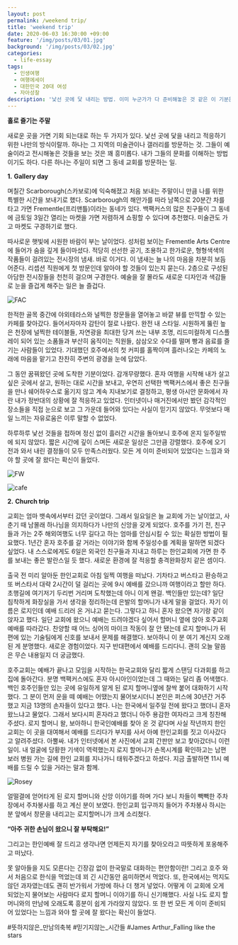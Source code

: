 ```yaml
---
layout: post
permalink: /weekend trip/
title: 'weekend trip'
date: 2020-06-03 16:30:00 +09:00
feature: '/img/posts/03/01.jpg'
background: '/img/posts/03/02.jpg'
categories:
  - life-essay
tags:
  - 인생여행
  - 여행에세이
  - 대한민국 20대 여성
  - 자아성찰
description: '낯선 곳에 닻 내리는 방법. 이미 누군가가 다 준비해놓은 것 같은 이 기분은?'
---
```


**홀로 즐기는 주말**

  새로운 곳을 가면 기회 되는대로 하는 두 가지가 있다. 낯선 곳에 닻을 내리고 적응하기 위한 나만의 방식이랄까. 하나는 그 지역의 미술관이나 갤러리를 방문하는 것. 그들이 예술이라고 전시해놓은 것들을 보는 것은 꽤 흥미롭다. 내가 그들의 문화를 이해하는 방법이기도 하다. 다른 하나는 주일이 되면 그 동네 교회를 방문하는 일. 

**1.**  **Gallery day**

  며칠간 Scarborough(스카보로)에 익숙해졌고 처음 보내는 주말이니 만큼 나를 위한 특별한 시간을 보내기로 했다. Scarborough의 해안가를 따라 남쪽으로 20분간 차를 타고 가면 Frementle(프리맨틀)이라는 동네가 있다. 백팩커스의 많은 친구들이 그 동네에 금토일 3일간 열리는 마켓을 가면 저렴하게 쇼핑할 수 있다며 추천했다. 미술관도 가고 마켓도 구경하기로 했다.

  따사로운 햇빛에 시원한 바람이 부는 날이었다. 성처럼 보이는 Frementle Arts Centre에 들어가 숨을 깊게 들이마셨다. 적당히 선선한 공기, 조용하고 한가로운, 형형색색의 작품들이 걸려있는 전시장의 냄새. 바로 이거다. 이 냄새는 늘 나의 마음을 차분히 보듬어준다. 리셉션 직원에게 첫 방문인데 알아야 할 것들이 있는지 묻는다. 2층으로 구성된 아담한 전시장들을 천천히 걸으며 구경한다. 예술을 잘 몰라도 새로운 디자인과 색감들로 눈을 즐겁게 해주는 일은 늘 즐겁다. 

 ![FAC](\img\posts\03\03.jpg)

  

  한적한 골목 중간에 야외테라스와 널찍한 창문들을 열어놓고 바깥 뷰를 만끽할 수 있는 카페를 찾아갔다. 들어서자마자 감탄이 절로 나왔다. 완전 내 스타일. 시원하게 뚫린 높은 천장에 널찍한 테이블들, 자연광을 최대한 당겨 쓰는 내부 조명, 리드미컬하게 디스플레이 되어 있는 소품들과 부산히 움직이는 직원들, 삼삼오오 수다를 떨며 빵과 음료를 즐기는 사람들이 있었다. 기대했던 호주에서의 첫 커피를 홀짝이며 흘러나오는 카페의 노래에 마음을 맡기고 찬찬히 주변의 광경을 눈에 담았다. 

  그 동안 꿈꿔왔던 곳에 도착한 기분이었다. 감개무량했다. 혼자 여행을 시작해 내가 살고 싶은 곳에서 살고, 원하는 대로 시간을 보내고, 우연히 선택한 백팩커스에서 좋은 친구들을 만나 쉐어하우스로 옮기지 않고 계속 지내보기로 결정하고, 평생 아시안 문화에서 자란 내가 정반대의 상황에 잘 적응하고 있었다. 인터넷이나 매거진에서만 봤던 감각적인 장소들을 직접 눈으로 보고 그 가운데 들어와 있다는 사실이 믿기지 않았다. 무엇보다 매일 느끼는 자유로움은 이루 말할 수 없었다.

  하루하루 낯선 것들을 접하며 정신 없이 흘러간 시간을 돌아보니 호주에 온지 일주일밖에 되지 않았다. 짧은 시간에 깊이 스며든 새로운 일상은 그만큼 강렬했다. 호주에 오기 전과 와서 내린 결정들이 모두 만족스러웠다. 모든 게 이미 준비되어 있었다는 느낌과 와야 할 곳에 잘 왔다는 확신이 들었다.

 ![FW](\img\posts\03\04.jpg)

 ![cafe](\img\posts\03\09.jpg)



**2.**  **Church trip**

  교회는 엄마 뱃속에서부터 갔던 곳이었다. 그래서 일요일은 늘 교회에 가는 날이었고, 사춘기 때 남몰래 하나님을 의지하다가 나만의 신앙을 갖게 되었다. 호주를 가기 전, 친구들과 가는 2주 해외여행도 너무 길다고 하는 엄마를 안심시킬 수 있는 확실한 방법이 필요했다. 1년간 혼자 호주를 갈 거라는 이야기와 함께 주일성수를 계획을 말하면 되겠다 싶었다. 내 스스로에게도 6일은 외국인 친구들과 지내고 하루는 한인교회에 가면 한 주를 보내는 좋은 발란스일 듯 했다. 새로운 환경에 잘 적응할 충격완화장치 같은 셈이다. 

  출국 전 미리 알아둔 한인교회로 아침 일찍 여행을 떠났다. 기차타고 버스타고 환승하고 또 버스타서 대략 2시간이 덜 걸리는 곳에 9시 예배를 갔으니까 여행이라고 할만 하다. 초행길에 여기저기 두리번 거리며 도착했는데 아니 이게 왠걸. 백인들만 있는데? 일단 침착하게 화장실을 가서 생각을 정리하는데 은발의 할머니가 내게 말을 걸었다. 자기 이름은 로지인데 예배 드리러 온 거냐고 묻는다. 그렇다고 하니 혼자 왔으면 자기랑 같이 앉자고 했다. 일단 교회에 왔으니 예배는 드려야겠다 싶어서 할머니 옆에 앉아 호주교회 예배를 따라갔다. 찬양할 때 어느 싱어의 마이크 작동이 잘 안 됐는데 로지 할머니가 뒤편에 있는 기술팀에게 신호를 보내서 문제를 해결했다. 보아하니 이 분 여기 계신지 오래된 게 분명했다. 새로운 경험이었다. 지구 반대편에서 예배를 드리다니. 괜히 오늘 말씀은 무슨 내용일지 더 궁금했다.

  호주교회는 예배가 끝나고 모임을 시작하는 한국교회와 달리 짧게 스탠딩 다과회를 하고 집에 돌아간다. 분명 백팩커스에도 혼자 아시아인이었는데 그 때와는 달리 좀 어색했다. 백인 호주인들만 있는 곳에 유일하게 알게 된 로지 할머니옆에 찰싹 붙어 대화하기 시작했다. 그 분이 먼저 운을 떼 예배는 어땠는지 물어보시더니 본인은 퍼스에 30년간 거주했고 지금 13명의 손자들이 있다고 했다. 나는 한국에서 일주일 전에 왔다고 했더니 혼자 왔느냐고 물었다. 그래서 보다시피 혼자라고 했더니 아주 용감한 여자라고 크게 칭찬해주셨다. 로지 할머니 왈, 보아하니 한국인예배를 찾아 온 것 같다며 사실 작년까지 한인교회는 이 곳을 대여해서 예배를 드리다가 부지를 사서 아예 한인교회를 짓고 이사갔다고 알려주셨다. 아뿔싸. 내가 인터넷에서 본 사진에서 교회 간판만 보고 찾아갔더니 이런 일이. 내 얼굴에 당황한 기색이 역력했는지 로지 할머니가 손목시계를 확인하고는 남편 보러 병원 가는 길에 한인 교회를 지나가니 태워주겠다고 하셨다. 지금 출발하면 11시 예배를 드릴 수 있을 거라는 말과 함께. 

 ![Rosey](\img\posts\03\05.jpg)

 얼떨결에 얻어타게 된 로지 할머니와 신앙 이야기를 하며 가다 보니 차들이 빽빽한 주차장에서 주차봉사를 하고 계신 분이 보였다. 한인교회 입구까지 들어가 주차봉사 하시는 분 앞에서 창문을 내리고는 로지할머니가 크게 소리쳤다. 

**“아주 귀한 손님이 왔으니 잘 부탁해요!”** 

그리고는 한인예배 잘 드리고 생각나면 언제든지 자기를 찾아오라고 따뜻하게 포옹해주고 떠났다.

  못 알아들을 지도 모른다는 긴장감 없이 한국말로 대화하는 편안함이란! 그리고 호주 와서 처음으로 한식을 먹었는데 꾀 긴 시간동안 음미하면서 먹었다. 또, 한국에서는 먹지도 않던 과자였는데도 괜히 반가워서 가방에 하나 더 챙겨 넣었다. 어떻게 이 교회에 오게 되었는지 물어보는 사람마다 로지 할머니 이야기를 하니 신기해했다. 사실 나도 로지 할머니와의 만남에 오래도록 흥분이 쉽게 가라앉지 않았다. 또 한 번 모든 게 이미 준비되어 있었다는 느낌과 와야 할 곳에 잘 왔다는 확신이 들었다.

\#뜻하지않은_만남의축복 #믿기지않는_시간들 #James Arthur_Falling like the stars